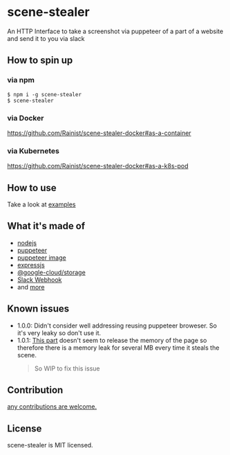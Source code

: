 # scene-stealer

An HTTP Interface to take a screenshot via puppeteer of a part of a website and send it to you via slack

## How to spin up

### via npm
```
$ npm i -g scene-stealer
$ scene-stealer
```

### via Docker
https://github.com/Rainist/scene-stealer-docker#as-a-container

### via Kubernetes
https://github.com/Rainist/scene-stealer-docker#as-a-k8s-pod

## How to use
Take a look at [examples](./examples)

## What it's made of

- [nodejs](https://nodejs.org/)
- [puppeteer](https://github.com/GoogleChrome/puppeteer)
- [puppeteer image](https://hub.docker.com/r/alekzonder/puppeteer/)
- [expressjs](http://expressjs.com)
- [@google-cloud/storage](https://github.com/googleapis/nodejs-storage)
- [Slack Webhook](https://api.slack.com/incoming-webhooks)
- and [more](./package.json)

## Known issues
- 1.0.0: Didn't consider well addressing reusing puppeteer broweser. So it's very leaky so don't use it.
- 1.0.1: [This part](https://github.com/Rainist/scene-stealer/blob/612ba9b30d805199ea3c18acb59a1976c5ed784d/src/stealer.js#L27) doesn't seem to release the memory of the page so therefore there is a memory leak for several MB every time it steals the scene.
  > So WIP to fix this issue

## Contribution
[any contributions are welcome.](https://github.com/rainist/scene-stealer/issues/new)

## License

scene-stealer is MIT licensed.

